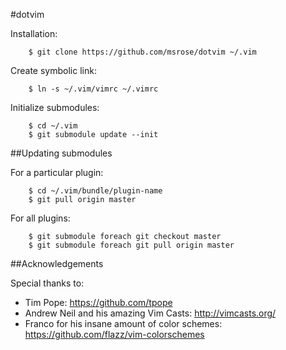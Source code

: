 #dotvim

Installation:

        $ git clone https://github.com/msrose/dotvim ~/.vim

Create symbolic link:

        $ ln -s ~/.vim/vimrc ~/.vimrc

Initialize submodules:

        $ cd ~/.vim
        $ git submodule update --init

##Updating submodules

For a particular plugin:

        $ cd ~/.vim/bundle/plugin-name
        $ git pull origin master

For all plugins:

        $ git submodule foreach git checkout master
        $ git submodule foreach git pull origin master

##Acknowledgements

Special thanks to:

* Tim Pope: https://github.com/tpope
* Andrew Neil and his amazing Vim Casts: http://vimcasts.org/
* Franco for his insane amount of color schemes: https://github.com/flazz/vim-colorschemes
